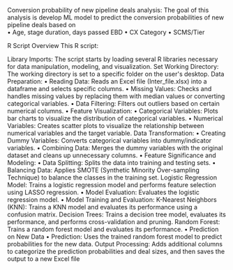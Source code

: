Conversion probability of new pipeline deals analysis:
The goal of this analysis is develop ML model to predict the conversion probabilities of new pipeline deals based on  
• Age, stage duration, days passed EBD
• CX Category
• SCMS/Tier

R Script Overview
This R script:

Library Imports: The script starts by loading several R libraries necessary for data manipulation, modeling, and visualization.
Set Working Directory: The working directory is set to a specific folder on the user's desktop.
Data Preparation:
• Reading Data: Reads an Excel file (Inter_file.xlsx) into a dataframe and selects specific columns.
• Missing Values: Checks and handles missing values by replacing them with median values or converting 
categorical variables.
• Data Filtering: Filters out outliers based on certain numerical columns.
• Feature Visualization:
• Categorical Variables: Plots bar charts to visualize the distribution of categorical variables.
• Numerical Variables: Creates scatter plots to visualize the relationship between numerical variables and the target variable.
Data Transformation:
• Creating Dummy Variables: Converts categorical variables into dummy/indicator variables.
• Combining Data: Merges the dummy variables with the original dataset and cleans up unnecessary columns.
• Feature Significance and Modeling:
• Data Splitting: Splits the data into training and testing sets.
• Balancing Data: Applies SMOTE (Synthetic Minority Over-sampling Technique) to balance the classes in the training set.
Logistic Regression Model: Trains a logistic regression model and performs feature selection using LASSO regression.
• Model Evaluation: Evaluates the logistic regression model.
• Model Training and Evaluation:
K-Nearest Neighbors (KNN): Trains a KNN model and evaluates its performance using a confusion matrix.
Decision Trees: Trains a decision tree model, evaluates its performance, and performs cross-validation and pruning.
Random Forest: Trains a random forest model and evaluates its performance.
• Prediction on New Data
• Prediction: Uses the trained random forest model to predict probabilities for the new data.
Output Processing: Adds additional columns to categorize the prediction probabilities and deal sizes, and then saves the output to a new Excel file 


